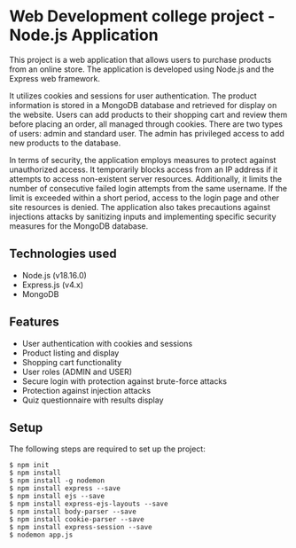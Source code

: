 # Web Development college project -  Node.js Application
This project is a web application that allows users to purchase products from an online store. The application is developed using Node.js and the Express web framework. 

It utilizes cookies and sessions for user authentication. The product information is stored in a MongoDB database and retrieved for display on the website. Users can add products to their shopping cart and review them before placing an order, all managed through cookies. There are two types of users: admin and standard user. The admin has privileged access to add new products to the database.

In terms of security, the application employs measures to protect against unauthorized access. It temporarily blocks access from an IP address if it attempts to access non-existent server resources. Additionally, it limits the number of consecutive failed login attempts from the same username. If the limit is exceeded within a short period, access to the login page and other site resources is denied. The application also takes precautions against injections attacks by sanitizing inputs and implementing specific security measures for the MongoDB database.

## Technologies used
* Node.js (v18.16.0)
* Express.js (v4.x)
* MongoDB
  
## Features
* User authentication with cookies and sessions
* Product listing and display
* Shopping cart functionality
* User roles (ADMIN and USER)
* Secure login with protection against brute-force attacks
* Protection against injection attacks
* Quiz questionnaire with results display
  
## Setup
The following steps are required to set up the project:

```
$ npm init
$ npm install
$ npm install -g nodemon
$ npm install express --save
$ npm install ejs --save
$ npm install express-ejs-layouts --save
$ npm install body-parser --save
$ npm install cookie-parser --save
$ npm install express-session --save
$ nodemon app.js
```
